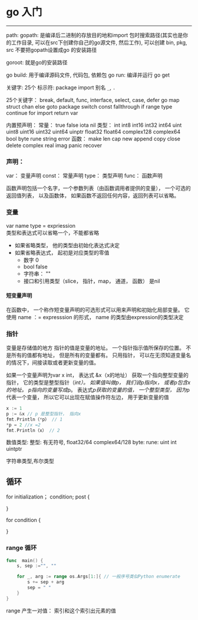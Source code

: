 # go 入门
---

path:
gopath:
   是编译后二进制的存放目的地和import 包时搜索路径(其实也是你的工作目录, 可以在src下创建你自己的go源文件, 然后工作), 可以创建 bin, pkg, src
   不要把gopath设置成go 的安装路径

goroot: 就是go的安装路径


go build: 用于编译源码文件, 代码包, 依赖包
go run: 编译并运行
go get

关键字: 25个
标示符:
package
import 别名
`_`, `.`

25个关键字：
break, default, func, interface, select, case,  defer go map struct
chan else goto package switch const fallthrough if range type continue for import return var

内置预声明：
常量： true false iota nil
类型： int int8 int16 int32 int64
       uint uint8 uint16 uint32 uint64 uinptr
       float32 float64 complex128 complex64
       bool byte  rune string error
函数： make  len cap new append copy close delete complex real imag panic 
      recover


### 声明：

var： 变量声明
const： 常量声明
type： 类型声明
func： 函数声明 

函数声明包括一个名字，一个参数列表（由函数调用者提供的变量）， 一个可选的返回值列表， 以及函数体， 如果函数不返回任何内容，返回列表可以省略。

### 变量
var name type = expriession  
类型和表达式可以省略一个，不能都省略
* 如果省略类型， 他的类型由初始化表达式决定
* 如果省略表达式， 起初是对应类型的零值
  * 数字 0
  * bool false
  * 字符串： ""
  * 接口和引用类型（slice， 指针，map， 通道， 函数） 是nil

#### 短变量声明
在函数中， 一个称作短变量声明的可选形式可以用来声明和初始化局部变量。 它使用
name ：= expresssion 的形式， name 的类型由expression的类型决定

### 指针
变量是存储值的地方
指针的值是变量的地址。 一个指针指示值所保存的位置。 不是所有的值都有地址， 但是所有的变量都有。 只用指针， 可以在无须知道变量名的情况下，间接读取或者更新变量的值。

如果一个变量声明为var x int， 表达式 &x（x的地址） 获取一个指向整型变量的指针， 它的类型是整型指针（*int）。 如果值叫做p， 我们说p指向x， 或者p包含x的地址。
p指向的变量写成*p。 表达式*p获取的变量的值， 一个整型类型， 因为*p代表一个变量， 所以它可以出现在赋值操作符左边， 用于更新变量的值
```go
x := 1
p := &x // p 是整型指针， 指向x
fmt.Println（*p） // 1
*p = 2 //x =2
fmt.Println（x） // 2
```




数值类型:
整型: 有无符号, 
float32/64
complex64/128
byte:
rune:
uint
int
uintptr

字符串类型,布尔类型

## 循环
for initialization； condition; post {
    
}

for condition {
    
}
### range 循环

```go
func  main() {
    s, sep :="", ""

    for _, arg := range os.Args[1:]{ // 一般序号类似Python enumerate
        s += sep + arg
        sep = " "
    }
}

```
range 产生一对值： 索引和这个索引出元素的值
